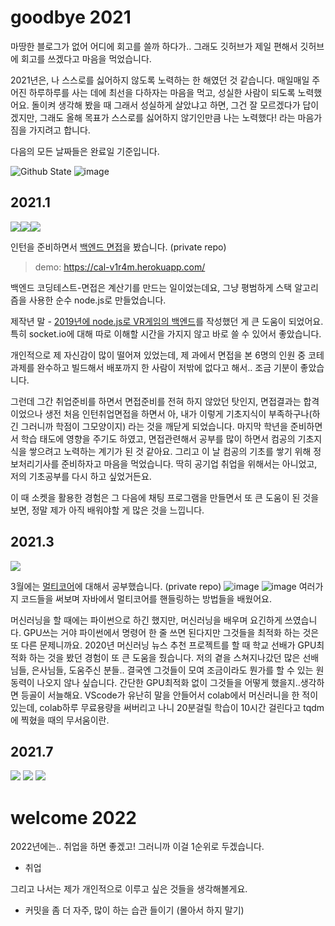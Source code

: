 # goodbye 2021
마땅한 블로그가 없어 어디에 회고를 쓸까 하다가.. 그래도 깃허브가 제일 편해서 깃허브에 회고를 쓰겠다고 마음을 먹었습니다.


2021년은, 나 스스로를 싫어하지 않도록 노력하는 한 해였던 것 같습니다. 매일매일 주어진 하루하루를 사는 데에 최선을 다하자는 마음을 먹고, 성실한 사람이 되도록 노력했어요. 돌이켜 생각해 봤을 때 그래서 성실하게 살았냐고 하면, 그건 잘 모르겠다가 답이겠지만, 그래도 올해 목표가 스스로를 싫어하지 않기인만큼 나는 노력했다! 라는 마음가짐을 가지려고 합니다.

다음의 모든 날짜들은 완료일 기준입니다.

![Github State](https://github-readme-stats.vercel.app/api?username=v1r4m&show_icons=true&theme=radical)
![image](https://user-images.githubusercontent.com/26866063/147804808-a286377b-83f4-4e56-8996-98d95a7f01bc.png)


## 2021.1
<img src=https://img.shields.io/badge/node.js-14.17.3-brightgreen><img src=https://img.shields.io/badge/express-4.17.1-brightgreen><img src=https://img.shields.io/badge/socket.io-3.0.4-brightgreen>

인턴을 준비하면서 [백엔드 면접](https://github.com/v1r4m/cal)을 봤습니다. (private repo) 
>demo: https://cal-v1r4m.herokuapp.com/


백엔드 코딩테스트-면접은 계산기를 만드는 일이었는데요, 그냥 평범하게 스택 알고리즘을 사용한 순수 node.js로 만들었습니다. 


제작년 말 - [2019년에 node.js로 VR게임의 백엔드](https://github.com/v1r4m/vrfit)를 작성했던 게 큰 도움이 되었어요. 특히 socket.io에 대해 따로 이해할 시간을 가지지 않고 바로 쓸 수 있어서 좋았습니다.

개인적으로 제 자신감이 많이 떨어져 있었는데, 제 과에서 면접을 본 6명의 인원 중 코테과제를 완수하고 빌드해서 배포까지 한 사람이 저밖에 없다고 해서.. 조금 기분이 좋았습니다. 

그런데 그간 취업준비를 하면서 면접준비를 전혀 하지 않았던 탓인지, 면접결과는 합격이었으나 생전 처음 인턴취업면접을 하면서 아, 내가 이렇게 기초지식이 부족하구나(하긴 그러니까 학점이 그모양이지) 라는 것을 깨닫게 되었습니다. 마지막 학년을 준비하면서 학습 태도에 영향을 주기도 하였고, 면접관련해서 공부를 많이 하면서 컴공의 기초지식을 쌓으려고 노력하는 계기가 된 것 같아요. 그리고 이 날 컴공의 기초를 쌓기 위해 정보처리기사를 준비하자고 마음을 먹었습니다. 딱히 공기업 취업을 위해서는 아니었고, 저의 기초공부를 다시 하고 싶었거든요.

이 때 소켓을 활용한 경험은 그 다음에 채팅 프로그램을 만들면서 또 큰 도움이 된 것을 보면, 정말 제가 아직 배워야할 게 많은 것을 느낍니다.

## 2021.3
<img src=https://img.shields.io/badge/java-16.0.1-brightgreen>


3월에는 [멀티코어](https://github.com/v1r4m/multicore)에 대해서 공부했습니다. (private repo)
![image](https://user-images.githubusercontent.com/26866063/147806236-580fe55f-6040-4f5b-b1e0-312d764c2ded.png)
![image](https://user-images.githubusercontent.com/26866063/147806249-e15f7843-62e9-43df-b02b-2499bb995e20.png)
여러가지 코드들을 써보며 자바에서 멀티코어를 핸들링하는 방법들을 배웠어요.

머신러닝을 할 때에는 파이썬으로 하긴 했지만, 머신러닝을 배우며 요긴하게 쓰였습니다. GPU쓰는 거야 파이썬에서 명령어 한 줄 쓰면 된다지만 그것들을 최적화 하는 것은 또 다른 문제니까요. 2020년 머신러닝 뉴스 추천 프로젝트를 할 때 학교 선배가 GPU최적화 하는 것을 봤던 경험이 또 큰 도움을 줬습니다. 저의 곁을 스쳐지나갔던 많은 선배님들, 은사님들, 도움주신 분들.. 결국엔 그것들이 모여 조금이라도 뭔가를 할 수 있는 원동력이 나오지 않나 싶습니다. 간단한 GPU최적화 없이 그것들을 어떻게 했을지..생각하면 등골이 서늘해요. VScode가 유난히 말을 안들어서 colab에서 머신러니을 한 적이 있는데, colab하루 무료용량을 써버리고 나니 20분걸릴 학습이 10시간 걸린다고 tqdm에 찍혔을 때의 무서움이란.

## 2021.7
<img src=https://img.shields.io/badge/python3-3.9.9-brightgreen>
<img src=https://img.shields.io/badge/KoNLPy-0.5.2-brightgreen>
<img src=https://img.shields.io/badge/KoNLPy-0.5.2-brightgreen>


# welcome 2022
2022년에는.. 취업을 하면 좋겠고! 그러니까 이걸 1순위로 두겠습니다.
* 취업


그리고 나서는 제가 개인적으로 이루고 싶은 것들을 생각해볼게요.
* 커밋을 좀 더 자주, 많이 하는 습관 들이기 (몰아서 하지 말기)
